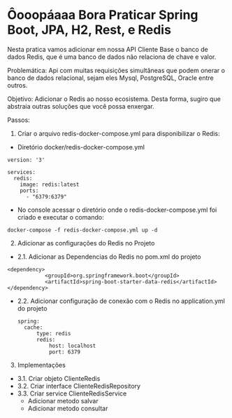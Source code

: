 # Ôooopáaaa Bora Praticar Spring Boot, JPA, H2, Rest, e Redis
Nesta pratica vamos adicionar em nossa API Cliente Base o banco de dados Redis, que é uma banco de dados não relaciona de chave e valor.

Problemática: Api com muitas requisições simultâneas que podem onerar o banco de dados relacional, sejam eles Mysql, PostgreSQL, Oracle entre outros.

Objetivo: Adicionar o Redis ao nosso ecosistema. Desta forma, sugiro que abstraia outras soluções que você possa enxergar.

Passos:

1. Criar o arquivo redis-docker-compose.yml para disponibilizar o Redis:
- Diretório docker/redis-docker-compose.yml
```
version: '3'

services:
  redis:
    image: redis:latest
    ports:
      - "6379:6379"
```
- No console acessar o diretório onde o redis-docker-compose.yml foi criado e executar o comando:
``` 
docker-compose -f redis-docker-compose.yml up -d 
```
    
2. Adicionar as configurações do Redis no Projeto

- 2.1. Adicionar as Dependencias do Redis no pom.xml do projeto
```
<dependency>
			<groupId>org.springframework.boot</groupId>
			<artifactId>spring-boot-starter-data-redis</artifactId>
</dependency>
```
- 2.2. Adicionar configuração de conexão com o Redis no application.yml do projeto
  ```
  spring:
    cache:
        type: redis
        redis:
            host: localhost
            port: 6379
  ```
3. Implementações
  - 3.1. Criar objeto ClienteRedis
  - 3.2. Criar interface ClienteRedisRepository
  - 3.3. Criar service ClienteRedisService
       -  Adicionar metodo salvar 
       -  Adicionar metodo consultar
